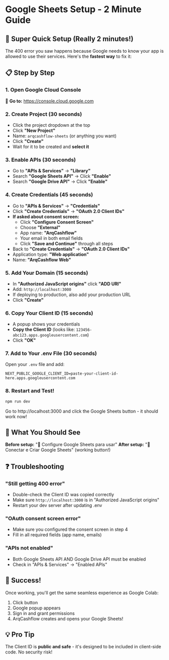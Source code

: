# Google Sheets Setup - 2 Minute Guide

## 🚀 Super Quick Setup (Really 2 minutes!)

The 400 error you saw happens because Google needs to know your app is allowed to use their services. Here's the **fastest way** to fix it:

## 📋 Step by Step

### 1. Open Google Cloud Console
🔗 **Go to:** https://console.cloud.google.com

### 2. Create Project (30 seconds)
- Click the project dropdown at the top
- Click **"New Project"**
- Name: `arqcashflow-sheets` (or anything you want)
- Click **"Create"**
- Wait for it to be created and **select it**

### 3. Enable APIs (30 seconds)
- Go to **"APIs & Services"** → **"Library"**
- Search **"Google Sheets API"** → Click **"Enable"**
- Search **"Google Drive API"** → Click **"Enable"**

### 4. Create Credentials (45 seconds)
- Go to **"APIs & Services"** → **"Credentials"**
- Click **"Create Credentials"** → **"OAuth 2.0 Client IDs"**
- **If asked about consent screen:**
  - Click **"Configure Consent Screen"**
  - Choose **"External"**
  - App name: **"ArqCashflow"**
  - Your email in both email fields
  - Click **"Save and Continue"** through all steps
- Back to **"Create Credentials"** → **"OAuth 2.0 Client IDs"**
- Application type: **"Web application"**
- Name: **"ArqCashflow Web"**

### 5. Add Your Domain (15 seconds)
- In **"Authorized JavaScript origins"** click **"ADD URI"**
- Add: `http://localhost:3000`
- If deploying to production, also add your production URL
- Click **"Create"**

### 6. Copy Your Client ID (15 seconds)
- A popup shows your credentials
- **Copy the Client ID** (looks like: `123456-abc123.apps.googleusercontent.com`)
- Click **"OK"**

### 7. Add to Your .env File (30 seconds)
Open your `.env` file and add:
```env
NEXT_PUBLIC_GOOGLE_CLIENT_ID=paste-your-client-id-here.apps.googleusercontent.com
```

### 8. Restart and Test!
```bash
npm run dev
```

Go to http://localhost:3000 and click the Google Sheets button - it should work now!

## 🎯 What You Should See

**Before setup:** "🔧 Configure Google Sheets para usar"
**After setup:** "🔐 Conectar e Criar Google Sheets" (working button!)

## ❓ Troubleshooting

### "Still getting 400 error"
- Double-check the Client ID was copied correctly
- Make sure `http://localhost:3000` is in "Authorized JavaScript origins"
- Restart your dev server after updating .env

### "OAuth consent screen error"
- Make sure you configured the consent screen in step 4
- Fill in all required fields (app name, emails)

### "APIs not enabled"
- Both Google Sheets API AND Google Drive API must be enabled
- Check in "APIs & Services" → "Enabled APIs"

## 🎉 Success!

Once working, you'll get the same seamless experience as Google Colab:
1. Click button
2. Google popup appears
3. Sign in and grant permissions
4. ArqCashflow creates and opens your Google Sheets!

## 💡 Pro Tip

The Client ID is **public and safe** - it's designed to be included in client-side code. No security risk!